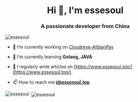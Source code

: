 <h1 align="center">Hi 👋, I'm essesoul</h1>
<h3 align="center">A passionate developer from China</h3>

<p align="left"> <img src="https://komarev.com/ghpvc/?username=essesoul&label=Profile%20views&color=0eb44d&style=flat" alt="essesoul" /> </p>

<!--<p align="left"> <a href="https://github.com/ryo-ma/github-profile-trophy"><img src="https://github-profile-trophy.vercel.app/?username=essesoul" alt="essesoul" /></a> </p>-->

- 🔭 I’m currently working on [Cloudreve-AfdianPay](https://github.com/essesoul/Cloudreve-AfdianPay)

- 🌱 I’m currently learning **Golang, JAVA**

- 📝 I regularly write articles on [https://www.essesoul.top/](https://www.essesoul.top/)

- 📫 How to reach me **i@essesoul.top**


<p><img align="left" src="https://github-readme-stats.vercel.app/api/top-langs?username=essesoul&show_icons=true&locale=en&layout=compact" alt="essesoul" /></p>

<p>&nbsp;<img align="center" src="https://github-readme-stats.vercel.app/api?username=essesoul&show_icons=true&locale=en" alt="essesoul" /></p>
